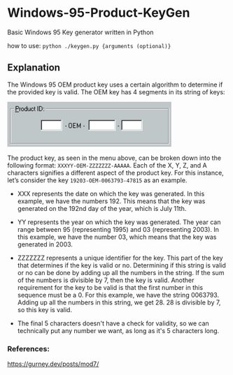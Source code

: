 # Windows-95-Product-KeyGen
Basic Windows 95 Key generator written in Python

how to use:
`python ./keygen.py {arguments (optional)}`

## Explanation

The Windows 95 OEM product key uses a certain algorithm to determine if the provided key is valid. The OEM key has 4 segments in its string of keys:

![The Windows 95 OEM Key input menu. There are 4 sections, first section being 5 character long, second section being a fixed string "OEM", third being a 7 character long section, and the last section being 5 character long.](https://github.com/putraporfiriko/Windows-95-Product-KeyGen/blob/main/assets/ProductKey.png)

The product key, as seen in the menu above, can be broken down into the following format: `XXXYY-OEM-ZZZZZZZ-AAAAA`. Each of the X, Y, Z, and A characters signifies a different aspect of the product key. For this instance, let’s consider the key `19203-OEM-0063793-47815` as an example.

- XXX represents the date on which the key was generated. In this example, we have the numbers 192. This means that the key was generated on the 192nd day of the year, which is July 11th.

- YY represents the year on which the key was generated. The year can range between 95 (representing 1995) and 03 (representing 2003). In this example, we have the number 03, which means that the key was generated in 2003.

- ZZZZZZZ represents a unique identifier for the key. This part of the key that determines if the key is valid or no. Determining if this string is valid or no can be done by adding up all the numbers in the string. If the sum of the numbers is divisible by 7, then the key is valid. Another requirement for the key to be valid is that the first number in this sequence must be a 0. For this example, we have the string 0063793. Adding up all the numbers in this string, we get 28. 28 is divisible by 7, so this key is valid.

- The final 5 characters doesn't have a check for validity, so we can technically put any number we want, as long as it's 5 characters long.



### References:
https://gurney.dev/posts/mod7/